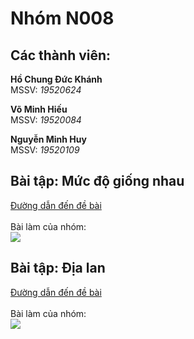<h1> Nhóm N008 </h1>
<h2> Các thành viên: </h2>
<p><b> Hồ Chung Đức Khánh </b><br> 
MSSV: <i>19520624</i></p>
<p><b> Võ Minh Hiếu </b><br> 
MSSV: <i>19520084</i></p>
<p><b> Nguyễn Minh Huy </b><br> 
MSSV: <i>19520109</i></p>

<h2> Bài tập: Mức độ giống nhau <br> </h2>

<a href="https://khmt.uit.edu.vn/laptrinh/cs112-2021/view_problem/6/12">
  Đường dẫn đến đề bài
</a>
<br>
<br>

<div>
Bài làm của nhóm:
<a href="https://colab.research.google.com/github/khanh-moriaty/CS112.L11.KHTN/blob/master/week6/docs/muc_do_giong_nhau.ipynb">
  <div align="">
    <img src="https://colab.research.google.com/assets/colab-badge.svg" />
  </div>
</a>
</div>

<h2> Bài tập: Địa lan <br> </h2>

<a href="https://khmt.uit.edu.vn/laptrinh/cs112-2021/view_problem/6/11">
  Đường dẫn đến đề bài
</a>
<br>
<br>

<div>
Bài làm của nhóm:
<a href="https://colab.research.google.com/github/khanh-moriaty/CS112.L11.KHTN/blob/master/week6/docs/dia_lan.ipynb">
  <div align="">
    <img src="https://colab.research.google.com/assets/colab-badge.svg" />
  </div>
</a>
</div>
